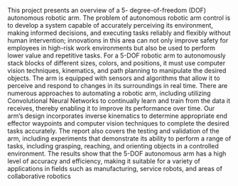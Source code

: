 This project presents an overview of a 5-
degree-of-freedom (DOF) autonomous robotic arm. The
problem of autonomous robotic arm control is to develop
a system capable of accurately perceiving its environment,
making informed decisions, and executing tasks reliably
and flexibly without human intervention; innovations in
this area can not only improve safety for employees in
high-risk work environments but also be used to perform
lower value and repetitive tasks. For a 5-DOF robotic arm
to autonomously stack blocks of different sizes, colors,
and positions, it must use computer vision techniques,
kinematics, and path planning to manipulate the desired
objects. The arm is equipped with sensors and algorithms
that allow it to perceive and respond to changes in its
surroundings in real time. There are numerous approaches
to automating a robotic arm, including utilizing Convolutional Neural Networks to continually learn and train
from the data it receives, thereby enabling it to improve
its performance over time. Our arm’s design incorporates
inverse kinematics to determine appropriate end effector
waypoints and computer vision techniques to complete
the desired tasks accurately. The report also covers the
testing and validation of the arm, including experiments
that demonstrate its ability to perform a range of tasks,
including grasping, reaching, and orienting objects in a
controlled environment. The results show that the 5-DOF
autonomous arm has a high level of accuracy and efficiency,
making it suitable for a variety of applications in fields such
as manufacturing, service robots, and areas of collaborative
robotics
